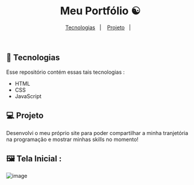 <h1 align="center">Meu Portfólio ☯️</h1>

<p align="center">
  <a href="#-tecnologias">Tecnologias</a>&nbsp;&nbsp;&nbsp;|&nbsp;&nbsp;&nbsp;
  <a href="#-projeto">Projeto</a>&nbsp;&nbsp;&nbsp;|&nbsp;&nbsp;&nbsp;
</p>

<br>

## 🚀 Tecnologias

Esse repositório contém essas tais tecnologias :

- HTML
- CSS
- JavaScript

## 💻 Projeto

Desenvolvi o meu próprio site para poder compartilhar a minha tranjetória na programação e mostrar minhas skills no momento!

## 🖼️ Tela Inicial : 

![image]()




